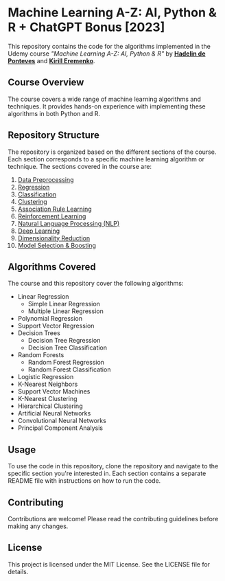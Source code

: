 <link rel="stylesheet" type="text/css" href="styles.css">

<h1>Machine Learning A-Z: AI, Python & R + ChatGPT Bonus [2023]</h1>

<p>This repository contains the code for the algorithms implemented in the Udemy course <i>"Machine Learning A-Z: AI, Python & R"</i> by <b><a href="https://github.com/hadelin2p">Hadelin de Ponteves</a></b> and <b><a href="https://github.com/kirilleremenko">Kirill Eremenko</a></b>.</p>

<h2>Course Overview</h2>

<p>The course covers a wide range of machine learning algorithms and techniques. It provides hands-on experience with implementing these algorithms in both Python and R.</p>

<h2>Repository Structure</h2>

<p>The repository is organized based on the different sections of the course. Each section corresponds to a specific machine learning algorithm or technique. The sections covered in the course are:</p>

<ol type="1" start="1">
    <li><a href="https://github.com/gandharvk422/Machine_Learning_A-Z/tree/main/Section%2002%20-%20Part%2001%20-%20Data%20Preprocessing">Data Preprocessing</a></li>
    <li><a href="https://github.com/gandharvk422/Machine_Learning_A-Z/tree/main/Section%2005%20-%20Part%2002%20-%20Regression">Regression</a></li>
    <li><a href="https://github.com/gandharvk422/Machine_Learning_A-Z/tree/main/Section%2015%20-%20Part%2003%20-%20Classification">Classification</a></li>
    <li><a href="https://github.com/gandharvk422/Machine_Learning_A-Z/tree/main/Section%2025%20-%20Part%2004%20-%20Clustering">Clustering</a></li>
    <li><a href="https://github.com/gandharvk422/Machine_Learning_A-Z/tree/main/Section%2028%20-%20Part%2005%20-%20Association%20Rule%20Learning">Association Rule Learning</a></li>
    <li><a href="https://github.com/gandharvk422/Machine_Learning_A-Z/tree/main/Section%2031%20-%20Part%2006%20-%20Reinforcement%20Learning">Reinforcement Learning</a></li>
    <li><a href="https://github.com/gandharvk422/Machine_Learning_A-Z/tree/main/Section%2034%20-%20Part%2007%20-%20Natural%20Language%20Processing%20(NLP)">Natural Language Processing (NLP)</a></li>
    <li><a href="https://github.com/gandharvk422/Machine_Learning_A-Z/tree/main/Section%2035%20-%20Part%2008%20-%20Deep%20Learning">Deep Learning</a></li>
    <li><a href="https://github.com/gandharvk422/Machine_Learning_A-Z/tree/main/Section%2038%20-%20Part%2009%20-%20Dimensionality%20Reduction">Dimensionality Reduction</a></li>
    <li><a href="https://github.com/gandharvk422/Machine_Learning_A-Z/tree/main/Section%2042%20-%20Part%2010%20-%20Model%20Selection%20%26%20Boosting">Model Selection & Boosting</a></li>
</ol>

<h2>Algorithms Covered</h2>

<p>The course and this repository cover the following algorithms:</p>

<ul>
    <li>Linear Regression
        <ul type="circle">
            <li><a href="https://github.com/gandharvk422/Machine_Learning_A-Z/tree/main/Section%2006%20-%20Simple%20Linear%20Regression" style="text-decoration: none;">Simple Linear Regression</a></li>
            <li><a href="https://github.com/gandharvk422/Machine_Learning_A-Z/tree/main/Section%2007%20-%20Multiple%20Linear%20Regression" style="text-decoration: none;">Multiple Linear Regression</a></li>
        </ul>
    </li>
    <li><a href="https://github.com/gandharvk422/Machine_Learning_A-Z/tree/main/Section%2008%20-%20Polynomial%20Regression" style="text-decoration: none;">Polynomial Regression</a></li>
    <li><a href="https://github.com/gandharvk422/Machine_Learning_A-Z/tree/main/Section%2009%20-%20Support%20Vector%20Regression%20(SVR)" style="text-decoration: none;">Support Vector Regression</a></li>
    <li>Decision Trees
        <ul type="circle">
            <li><a href="https://github.com/gandharvk422/Machine_Learning_A-Z/tree/main/Section%2010%20-%20Decision%20Tree%20Regression" style="text-decoration: none;">Decision Tree Regression</a></li>
            <li><a href="https://github.com/gandharvk422/Machine_Learning_A-Z/tree/main/Section%2021%20-%20Decision%20Tree%20Classification" style="text-decoration: none;">Decision Tree Classification</a></li>
        </ul>
    </li>
    <li>Random Forests
        <ul type="circle">
            <li><a href="https://github.com/gandharvk422/Machine_Learning_A-Z/tree/main/Section%2011%20-%20Random%20Forest%20Regression" style="text-decoration: none;">Random Forest Regression</a></li>
            <li><a href="https://github.com/gandharvk422/Machine_Learning_A-Z/tree/main/Section%2022%20-%20Random%20Forest%20Classification" style="text-decoration: none;">Random Forest Classification</a></li>
        </ul>
    </li>
    <li><a href="https://github.com/gandharvk422/Machine_Learning_A-Z/tree/main/Section%2016%20-%20Logistic%20Regression" style="text-decoration: none;">Logistic Regression</a></li>
    <li><a href="https://github.com/gandharvk422/Machine_Learning_A-Z/tree/main/Section%2017%20-%20K-Nearest%20Neighbors%20(K-NN)" style="text-decoration: none;">K-Nearest Neighbors</a></li>
    <li><a href="https://github.com/gandharvk422/Machine_Learning_A-Z/tree/main/Section%2018%20-%20Support%20Vector%20Machine%20(SVM)" style="text-decoration: none;">Support Vector Machines</a></li>
    <li><a href="https://github.com/gandharvk422/Machine_Learning_A-Z/tree/main/Section%2026%20-%20K-Means%20Clustering" style="text-decoration: none;">K-Nearest Clustering</a></li>
    <li><a href="https://github.com/gandharvk422/Machine_Learning_A-Z/tree/main/Section%2027%20-%20Hierarchical%20Clustering" style="text-decoration: none;">Hierarchical Clustering</a></li>
    <li><a href="https://github.com/gandharvk422/Machine_Learning_A-Z/tree/main/Section%2036%20-%20Artificial%20Neural%20Networks%20(ANNs)" style="text-decoration: none;">Artificial Neural Networks</a></li>
    <li><a href="https://github.com/gandharvk422/Machine_Learning_A-Z/tree/main/Section%2037%20-%20Convolutional%20Neural%20Networks%20(CNNs)" style="text-decoration: none;">Convolutional Neural Networks</a></li>
    <li><a href="https://github.com/gandharvk422/Machine_Learning_A-Z/tree/main/Section%2039%20-%20Principal%20Component%20Analysis%20(PCA)" style="text-decoration: none;">Principal Component Analysis</a></li>
</ul>

<h2>Usage</h2>

<p>To use the code in this repository, clone the repository and navigate to the specific section you're interested in. Each section contains a separate README file with instructions on how to run the code.</p>

<h2>Contributing</h2>

<p>Contributions are welcome! Please read the contributing guidelines before making any changes.</p>

<h2>License</h2>

<p>This project is licensed under the MIT License. See the LICENSE file for details.</p>

